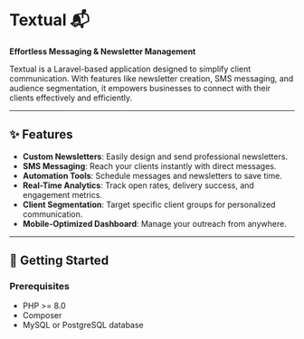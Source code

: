 # Textual 📬  
**Effortless Messaging & Newsletter Management**

Textual is a Laravel-based application designed to simplify client communication. With features like newsletter creation, SMS messaging, and audience segmentation, it empowers businesses to connect with their clients effectively and efficiently.

---

## ✨ Features  
- **Custom Newsletters**: Easily design and send professional newsletters.  
- **SMS Messaging**: Reach your clients instantly with direct messages.  
- **Automation Tools**: Schedule messages and newsletters to save time.  
- **Real-Time Analytics**: Track open rates, delivery success, and engagement metrics.  
- **Client Segmentation**: Target specific client groups for personalized communication.  
- **Mobile-Optimized Dashboard**: Manage your outreach from anywhere.  

---

## 🚀 Getting Started  

### Prerequisites  
- PHP >= 8.0  
- Composer  
- MySQL or PostgreSQL database  
